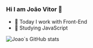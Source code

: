 ### Hi I am João Vitor  👋

- 🔭 Today I work with Front-End
- 🌱 Studying JavaScript

![Joao´s GitHub stats](https://github-readme-stats.vercel.app/api?username=JoaoVitorcan&show_icons=true&theme=highcontrast)
